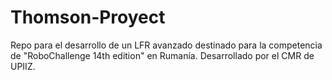 # Thomson-Proyect
Repo para el desarrollo de un LFR avanzado destinado para la competencia de "RoboChallenge 14th edition" en Rumanía. Desarrollado por el CMR de UPIIZ.
